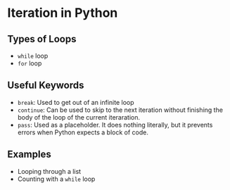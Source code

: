 # Iteration in Python

## Types of Loops
- `while` loop
- `for` loop

## Useful Keywords
- `break`: Used to get out of an infinite loop
- `continue`: Can be used to skip to the next iteration without finishing the body of the loop of the current iteraration.
- `pass`:  Used as a placeholder. It does nothing literally, but it prevents errors when Python expects a block of code.

## Examples
- Looping through a list
- Counting with a `while` loop
